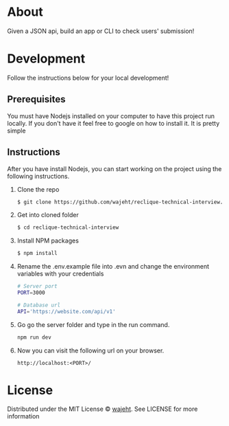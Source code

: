 # About

Given a JSON api, build an app or CLI to check users' submission!

# Development

Follow the instructions below for your local development!

## Prerequisites

You must have Nodejs installed on your computer to have this project run locally. If you don't have it feel free to google on how to install it. It is pretty simple

## Instructions

After you have install Nodejs, you can start working on the project using the following instructions.

1.  Clone the repo

    ```bash
    $ git clone https://github.com/wajeht/reclique-technical-interview.git
    ```

2.  Get into cloned folder

    ```bash
    $ cd reclique-technical-interview
    ```

3.  Install NPM packages

    ```bash
    $ npm install
    ```

4.  Rename the .env.example file into .evn and change the environment variables with your credentials

    ```bash
    # Server port
    PORT=3000

    # Database url
    API='https://website.com/api/v1'
    ```

5.  Go go the server folder and type in the run command.

    ```bash
    npm run dev
    ```

6.  Now you can visit the following url on your browser.
    ```
    http://localhost:<PORT>/
    ```

# License

Distributed under the MIT License © [wajeht](https://www.github.com/wajeht/). See LICENSE for more information
